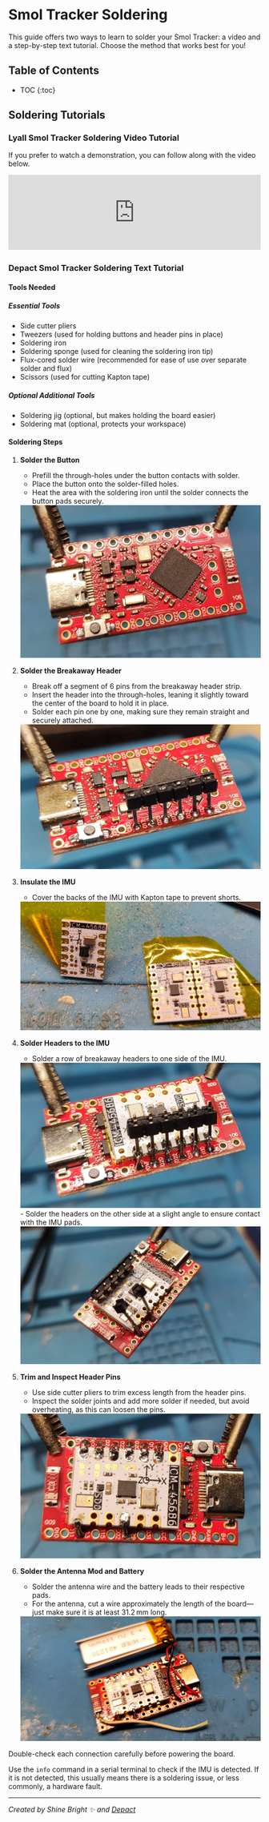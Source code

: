 # Smol Tracker Soldering

This guide offers two ways to learn to solder your Smol Tracker: a video and a step-by-step text tutorial. Choose the method that works best for you!


## Table of Contents

* TOC
{:toc}

## Soldering Tutorials

### Lyall Smol Tracker Soldering Video Tutorial

If you prefer to watch a demonstration, you can follow along with the video below.

<div class="video-container">
  <iframe
    width="100%"
    height="auto"
    src="https://www.youtube.com/embed/qTmIfa_Asic"
    title="YouTube video player"
    frameborder="0"
    allow="accelerometer; autoplay; clipboard-write; encrypted-media; gyroscope; picture-in-picture; web-share"
    referrerpolicy="strict-origin-when-cross-origin"
    allowfullscreen
  ></iframe>
</div>

### Depact Smol Tracker Soldering Text Tutorial

#### Tools Needed

##### Essential Tools
- Side cutter pliers
- Tweezers (used for holding buttons and header pins in place)
- Soldering iron
- Soldering sponge (used for cleaning the soldering iron tip)
- Flux-cored solder wire (recommended for ease of use over separate solder and flux)
- Scissors (used for cutting Kapton tape)

##### Optional Additional Tools

- Soldering jig (optional, but makes holding the board easier)
- Soldering mat (optional, protects your workspace)

#### Soldering Steps

1. **Solder the Button**
   - Prefill the through-holes under the button contacts with solder.
   - Place the button onto the solder-filled holes.
   - Heat the area with the soldering iron until the solder connects the button pads securely.
   <img src="..\assets\img\soldering\depact-soldering-guide\1.webp" loading="lazy" class="big-size-image"/>

2. **Solder the Breakaway Header**
   - Break off a segment of 6 pins from the breakaway header strip.
   - Insert the header into the through-holes, leaning it slightly toward the center of the board to hold it in place.
   - Solder each pin one by one, making sure they remain straight and securely attached.
   <img src="..\assets\img\soldering\depact-soldering-guide\2.webp" loading="lazy" class="big-size-image"/>

3. **Insulate the IMU**
   - Cover the backs of the IMU with Kapton tape to prevent shorts.
   <img src="..\assets\img\soldering\depact-soldering-guide\3.webp" loading="lazy" class="big-size-image"/>

4. **Solder Headers to the IMU**
   - Solder a row of breakaway headers to one side of the IMU.
   <img src="..\assets\img\soldering\depact-soldering-guide\4.webp" loading="lazy" class="big-size-image"/>
   - Solder the headers on the other side at a slight angle to ensure contact with the IMU pads.
   <img src="..\assets\img\soldering\depact-soldering-guide\5.webp" loading="lazy" class="big-size-image"/>

5. **Trim and Inspect Header Pins**
   - Use side cutter pliers to trim excess length from the header pins.
   - Inspect the solder joints and add more solder if needed, but avoid overheating, as this can loosen the pins.
   <img src="..\assets\img\soldering\depact-soldering-guide\6.webp" loading="lazy" class="big-size-image"/>

6. **Solder the Antenna Mod and Battery**
   - Solder the antenna wire and the battery leads to their respective pads.
   - For the antenna, cut a wire approximately the length of the board—just make sure it is at least 31.2 mm long.
   <img src="..\assets\img\soldering\depact-soldering-guide\7.webp" loading="lazy" class="big-size-image"/>

Double-check each connection carefully before powering the board.

Use the `info` command in a serial terminal to check if the IMU is detected. If it is not detected, this usually means there is a soldering issue, or less commonly, a hardware fault.

<hr/>

*Created by Shine Bright ✨ and [Depact](https://github.com/Depact)*
